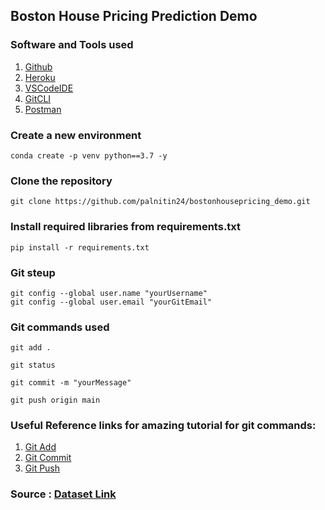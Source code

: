 ## Boston House Pricing Prediction Demo


### Software and Tools used

1. [Github](https://github.com)
2. [Heroku](https://heroku.com)
3. [VSCodeIDE](https://code.visualstudio.com/)
4. [GitCLI](https://git-scm.com/book/en/v2/Getting-Started-The-Command-Line)
5. [Postman](https://www.postman.com/downloads/)

### Create a new environment

```
conda create -p venv python==3.7 -y
```

### Clone the repository
```
git clone https://github.com/palnitin24/bostonhousepricing_demo.git
```

### Install required libraries from requirements.txt
```
pip install -r requirements.txt
```

### Git steup
```
git config --global user.name "yourUsername"
git config --global user.email "yourGitEmail"
```

### Git commands used
```
git add .    
```
```
git status
```
```                            
git commit -m "yourMessage"
```
```
git push origin main     
```


### Useful Reference links for amazing tutorial for git commands:

1. [Git Add](https://www.atlassian.com/git/tutorials/saving-changes)
2. [Git Commit](https://www.atlassian.com/git/tutorials/saving-changes/git-commit)
3. [Git Push](https://www.atlassian.com/git/tutorials/syncing/git-push)

### Source : [Dataset Link](https://www.kaggle.com/datasets/fedesoriano/the-boston-houseprice-data/data)
